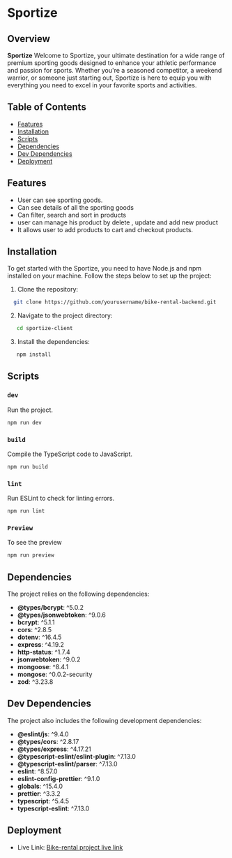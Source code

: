 # Sportize

## Overview

**Sportize** Welcome to Sportize, your ultimate destination for a wide range of premium sporting goods designed to enhance your athletic
performance and passion for sports. Whether you're a seasoned
competitor, a weekend warrior, or someone just starting out,
Sportize is here to equip you with everything you need to excel in
your favorite sports and activities.

## Table of Contents

- [Features](#features)
- [Installation](#installation)
- [Scripts](#scripts)
- [Dependencies](#dependencies)
- [Dev Dependencies](#dev-dependencies)
- [Deployment](#deployment)

## Features

- User can see sporting goods.
- Can see details of all the sporting goods
- Can filter, search and sort in products
- user can manage his product by delete , update and add new product
- It allows user to add products to cart and checkout products.

## Installation

To get started with the Sportize, you need to have Node.js and npm installed on your machine. Follow the steps below to set up the project:

1. Clone the repository:

```bash
  git clone https://github.com/yourusername/bike-rental-backend.git
```

2. Navigate to the project directory:

```bash
   cd sportize-client
```

3. Install the dependencies:

```bash
   npm install
```

## Scripts

### `dev`

Run the project.

```bash
npm run dev
```
### `build`

Compile the TypeScript code to JavaScript.

```bash
npm run build
```

### `lint`

Run ESLint to check for linting errors.

```bash
npm run lint
```

### `Preview`

To see the preview

```bash
npm run preview
```

## Dependencies

The project relies on the following dependencies:

- **@types/bcrypt**: ^5.0.2
- **@types/jsonwebtoken**: ^9.0.6
- **bcrypt**: ^5.1.1
- **cors**: ^2.8.5
- **dotenv**: ^16.4.5
- **express**: ^4.19.2
- **http-status**: ^1.7.4
- **jsonwebtoken**: ^9.0.2
- **mongoose**: ^8.4.1
- **mongose**: ^0.0.2-security
- **zod**: ^3.23.8

## Dev Dependencies

The project also includes the following development dependencies:

- **@eslint/js**: ^9.4.0
- **@types/cors**: ^2.8.17
- **@types/express**: ^4.17.21
- **@typescript-eslint/eslint-plugin**: ^7.13.0
- **@typescript-eslint/parser**: ^7.13.0
- **eslint**: ^8.57.0
- **eslint-config-prettier**: ^9.1.0
- **globals**: ^15.4.0
- **prettier**: ^3.3.2
- **typescript**: ^5.4.5
- **typescript-eslint**: ^7.13.0

## Deployment

- Live Link: [Bike-rental project live link](https://bike-rental-backend-six.vercel.app/)
